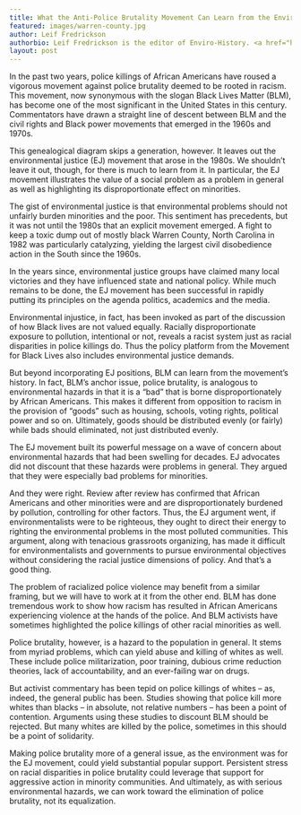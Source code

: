 ```yaml
---
title: What the Anti-Police Brutality Movement Can Learn from the Environmental Justice Movement
featured: images/warren-county.jpg
author: Leif Fredrickson
authorbio: Leif Fredrickson is the editor of Enviro-History. <a href="https://www.twitter.com/@leiffredrickson">@LeifFredrickson</a>
layout: post
---
```


<p>In the past two years, police killings of African Americans have roused a vigorous movement against police brutality deemed to be rooted in racism. This movement, now synonymous with the slogan Black Lives Matter (BLM), has become one of the most significant in the United States in this century. Commentators have drawn a straight line of descent between BLM and the civil rights and Black power movements that emerged in the 1960s and 1970s.</p>

<p>This genealogical diagram skips a generation, however. It leaves out the environmental justice (EJ) movement that arose in the 1980s. We shouldn’t leave it out, though, for there is much to learn from it. In particular, the EJ movement illustrates the value of  a social problem as a problem in general as well as highlighting its disproportionate effect on minorities.</p>  

<p>The gist of environmental justice is that environmental problems should not unfairly burden minorities and the poor. This sentiment has precedents, but it was not until the 1980s that an explicit movement emerged. A fight to keep a toxic dump out of mostly black Warren County, North Carolina in 1982 was particularly catalyzing, yielding the largest civil disobedience action in the South since the 1960s.</p>  

<p>In the years since, environmental justice groups have claimed many local victories and they have influenced state and national policy. While much remains to be done, the EJ movement has been successful in rapidly putting its principles on the agenda politics, academics and the media.</p>

<p>Environmental injustice, in fact, has been invoked as part of the discussion of how Black lives are not valued equally. Racially disproportionate exposure to pollution, intentional or not, reveals a racist system just as racial disparities in police killings do. Thus the policy platform from the Movement for Black Lives also includes environmental justice demands.</p>

<p>But beyond incorporating EJ positions, BLM can learn from the movement’s history. In fact, BLM’s anchor issue, police brutality, is analogous to environmental hazards in that it is a “bad” that is borne disproportionately by African Americans. This makes it different from opposition to racism in the provision of “goods” such as housing, schools, voting rights, political power and so on. Ultimately, goods should be distributed evenly (or fairly) while bads should eliminated, not just distributed evenly.</p>

<p>The EJ movement built its powerful message on a wave of concern about environmental hazards that had been swelling for decades. EJ advocates did not discount that these hazards were problems in general. They argued that they were especially bad problems for minorities. </p>

<p>And they were right. Review after review has confirmed that African Americans and other minorities were and are disproportionately burdened by pollution, controlling for other factors. Thus, the EJ argument went, if environmentalists were to be righteous, they ought to direct their energy to righting the environmental problems in the most polluted communities. This argument, along with tenacious grassroots organizing, has made it difficult for environmentalists and governments to pursue environmental objectives without considering the racial justice dimensions of policy. And that’s a good thing.</p>

<p>The problem of racialized police violence may benefit from a similar framing, but we will have to work at it from the other end. BLM has done tremendous work to show how racism has resulted in African Americans experiencing violence at the hands of the police. And BLM activists have sometimes highlighted the police killings of other racial minorities as well. </p>

<p>Police brutality, however, is a hazard to the population in general. It stems from myriad problems, which can yield abuse and killing of whites as well. These include police militarization, poor training, dubious crime reduction theories, lack of accountability, and an ever-failing war on drugs. </p>

<p>But activist commentary has been tepid on police killings of whites – as, indeed, the general public has been. Studies showing that police kill more whites than blacks – in absolute, not relative numbers – has been a point of contention. Arguments using these studies to discount BLM should be rejected. But many whites are killed by the police, sometimes in this should be a point of solidarity.</p>  

<p>Making police brutality more of a general issue, as the environment was for the EJ movement, could yield substantial popular support. Persistent  stress on racial disparities in police brutality could leverage that support for aggressive action in minority communities. And ultimately, as with serious environmental hazards, we can work toward the elimination of police brutality, not its equalization.</p>
